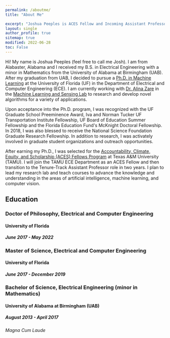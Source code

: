 ```yaml
---
permalink: /aboutme/
title: "About Me"

excerpt: "Joshua Peeples is ACES Fellow and Incoming Assistant Professor at Texas A&M University."
layout: single
author_profile: true
sitemap: true
modified: 2022-06-28
toc: False
---
```

Hi! My name is Joshua Peeples (feel free to call me Josh). I am from Alabaster, Alabama and I received my B.S. in Electrical Engineering with a minor in Mathematics from the University of Alabama at Birmingham (UAB). After my graduation from UAB, I decided to pursue a [Ph.D. in Machine Learning](https://faculty.eng.ufl.edu/machine-learning/2017/03/welcome-new-phd-student-joshua-peeples/) at the
University of Florida (UF) in the Department of Electrical and Computer Engineering (ECE). I am currently working with
[Dr. Alina Zare](https://faculty.eng.ufl.edu/machine-learning/people/faculty/) in the
[Machine Learning and Sensing Lab](https://faculty.eng.ufl.edu/machine-learning/machine-learning-sensing-lab/) to research and develop novel algorithms for a variety of applications.<br/>

Upon acceptance into the Ph.D. program, I was recognized with the UF Graduate School Preeminence Award, Iva and Norman Tucker UF Transportation Institute Fellowship, UF Board of Education Summer Fellowship and the Florida Education Fund's McKnight Doctoral Fellowship. In 2018, I was also blessed to receive the National Science Foundation Graduate Research Fellowship. In addition to research, I was activately involved in graduate student organizations and outreach opportunities.<br/>

After earning my Ph.D., I was selected for the [Accountability, Climate, Equity, and Scholarship (ACES) Fellows Program](https://diversity.tamu.edu/Home/Accountability,-Climate,-Equity,-and-Scholarship-F) at Texas A&M University (TAMU). I will join the TAMU ECE Department as an ACES Fellow and then transition to the Tenure-Track Assistant Professor role in two years. I plan to lead my research lab and teach courses to advance the knowledge and understanding in the areas of artificial intelligence, machine learning, and computer vision.<br/>

## Education

### Doctor of Philosophy, Electrical and Computer Engineering

#### University of Florida

##### June 2017 - May 2022

### Master of Science, Electrical and Computer Engineering

#### University of Florida

##### June 2017 - December 2019

### Bachelor of Science, Electrical Engineering (minor in Mathematics)

#### University of Alabama at Birmingham (UAB)

##### August 2013 - April 2017

###### Magna Cum Laude

<!-- ### Programming Languages
* MATLAB
* Python -->